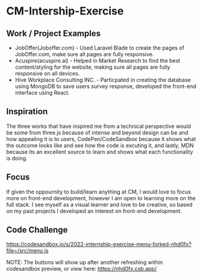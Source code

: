 # CM-Intership-Exercise

## Work / Project Examples

- JobOffer(Joboffer.com) - Used Laravel Blade to create the pages of JobOffer.com, make sure all pages are fully responsive.
- Acuspire(acuspire.ai) - Helped in Market Research to find the best content/styling for the website, making sure all pages are fully responsive on all                              devices.
- Hive Workplace Consulting INC. - Particpated in creating the database using MongoDB to save users survey response, developed the front-end interface                                         using React.

## Inspiration

The three works that have inspired me from a technical perspective would be some from three.js because of intense and beyond design can be and how appealing it is to users, CodePen/CodeSandbox because it shows what the outcome looks like and see how the code is excuting it, and lastly, MDN because its an excellent source to learn and shows what each functionality is doing. 

## Focus

If given the oppournity to build/learn anything at CM, I would love to focus more on front-end development, however I am open to learning more on the full stack. I see myself as a visual learner and love to be creative, so based on my past projects I developed an interest on front-end development.

## Code Challenge

https://codesandbox.io/s/2022-internship-exercise-menu-forked-nhd0fx?file=/src/menu.js

NOTE: The buttons will show up after another refreshing within codesandbox preview, or view here: https://nhd0fx.csb.app/
